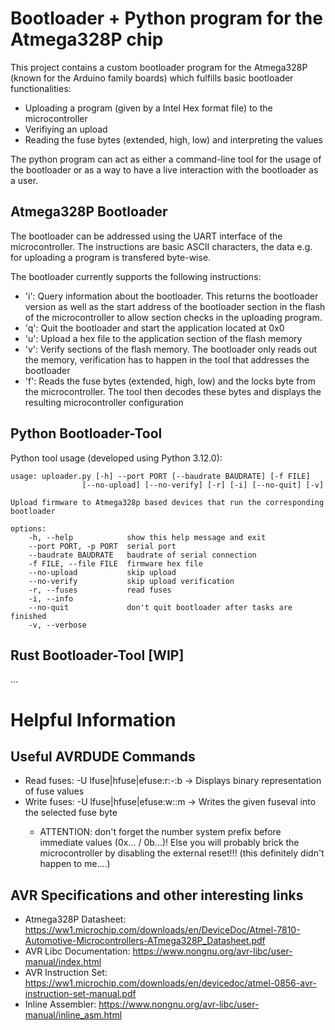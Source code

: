 # Bootloader + Python program for the Atmega328P chip

This project contains a custom bootloader program for the Atmega328P (known for the Arduino family boards) which fulfills basic bootloader functionalities:
- Uploading a program (given by a Intel Hex format file) to the microcontroller
- Verifiying an upload
- Reading the fuse bytes (extended, high, low) and interpreting the values

The python program can act as either a command-line tool for the usage of the bootloader or as a way to have a live interaction with the bootloader as a user.


## Atmega328P Bootloader

The bootloader can be addressed using the UART interface of the microcontroller. The instructions are basic ASCII characters, the data e.g. for uploading a program is transfered byte-wise.

The bootloader currently supports the following instructions:
- 'i': Query information about the bootloader. This returns the bootloader version as well as the start address of the bootloader section in the flash of the microcontroller to allow section checks in the uploading program.
- 'q': Quit the bootloader and start the application located at 0x0
- 'u': Upload a hex file to the application section of the flash memory
- 'v': Verify sections of the flash memory. The bootloader only reads out the memory, verification has to happen in the tool that addresses the bootloader
- 'f': Reads the fuse bytes (extended, high, low) and the locks byte from the microcontroller. The tool then decodes these bytes and displays the resulting microcontroller configuration


## Python Bootloader-Tool

Python tool usage (developed using Python 3.12.0):

    usage: uploader.py [-h] --port PORT [--baudrate BAUDRATE] [-f FILE]
                    [--no-upload] [--no-verify] [-r] [-i] [--no-quit] [-v]

    Upload firmware to Atmega328p based devices that run the corresponding
    bootloader

    options:
        -h, --help            show this help message and exit
        --port PORT, -p PORT  serial port
        --baudrate BAUDRATE   baudrate of serial connection
        -f FILE, --file FILE  firmware hex file
        --no-upload           skip upload
        --no-verify           skip upload verification
        -r, --fuses           read fuses
        -i, --info
        --no-quit             don't quit bootloader after tasks are finished
        -v, --verbose

## Rust Bootloader-Tool [WIP]

...

# Helpful Information

## Useful AVRDUDE Commands

- Read fuses: -U lfuse|hfuse|efuse:r:-:b -> Displays binary representation of fuse values
- Write fuses: -U lfuse|hfuse|efuse:w:<fuseval>:m -> Writes the given fuseval into the selected fuse byte
    - ATTENTION: don't forget the number system prefix before immediate values (0x... / 0b...)! Else you will probably brick the microcontroller by disabling the external reset!!! (this definitely didn't happen to me....)


## AVR Specifications and other interesting links

- Atmega328P Datasheet: https://ww1.microchip.com/downloads/en/DeviceDoc/Atmel-7810-Automotive-Microcontrollers-ATmega328P_Datasheet.pdf
- AVR Libc Documentation: https://www.nongnu.org/avr-libc/user-manual/index.html
- AVR Instruction Set: https://ww1.microchip.com/downloads/en/devicedoc/atmel-0856-avr-instruction-set-manual.pdf
- Inline Assembler: https://www.nongnu.org/avr-libc/user-manual/inline_asm.html